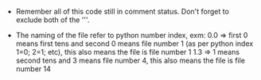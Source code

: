 * Remember all of this code still in comment status. Don't forget to exclude both of the '''.

* The naming of the file refer to python number index, exm:
  0.0 => first 0 means first tens and second 0 means file number 1 (as per python index 1=0; 2=1; etc), this also means the              file is file number 1
  1.3 => 1 means second tens and 3 means file number 4, this also means the file is file number 14
